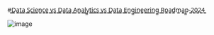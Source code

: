 #̳D̳a̳t̳a̳ ̳S̳c̳i̳e̳n̳c̳e̳ ̳v̳s̳ ̳D̳a̳t̳a̳ ̳A̳n̳a̳l̳y̳t̳i̳c̳s̳ ̳v̳s̳ ̳D̳a̳t̳a̳ ̳E̳n̳g̳i̳n̳e̳e̳r̳i̳n̳g̳ ̳R̳o̳a̳d̳m̳a̳p̳-̳2̳0̳2̳4̳


![image](https://github.com/rganesh203/DS-DE-DA-RoadMap-2024/assets/68594076/8be0a86d-5a82-44d9-abe1-7008986b6c3c)
